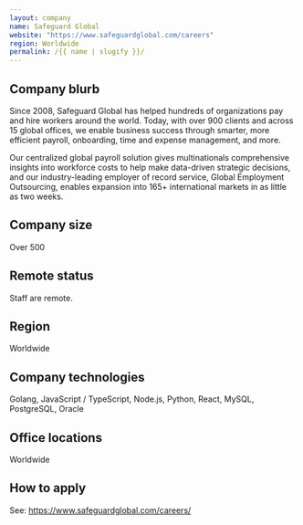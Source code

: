 ```yaml
---
layout: company
name: Safeguard Global
website: "https://www.safeguardglobal.com/careers"
region: Worldwide
permalink: /{{ name | slugify }}/
---
```


## Company blurb

Since 2008, Safeguard Global has helped hundreds of organizations pay and hire workers around the world. Today, with over 900 clients and across 15 global offices, we enable business success through smarter, more efficient payroll, onboarding, time and expense management, and more.

Our centralized global payroll solution gives multinationals comprehensive insights into workforce costs to help make data-driven strategic decisions, and our industry-leading employer of record service, Global Employment Outsourcing, enables expansion into 165+ international markets in as little as two weeks.

## Company size

Over 500

## Remote status

Staff are remote.

## Region

Worldwide

## Company technologies

Golang, JavaScript / TypeScript, Node.js, Python, React, MySQL, PostgreSQL, Oracle

## Office locations

Worldwide

## How to apply

See: https://www.safeguardglobal.com/careers/